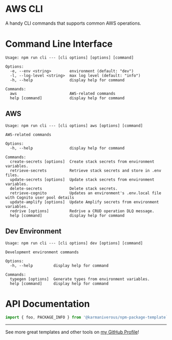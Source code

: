 # AWS CLI

A handy CLI commands that supports common AWS operations.

# Command Line Interface

```text
Usage: npm run cli --- [cli options] [options] [command]

Options:
  -e, --env <string>        environment (default: "dev")
  -l, --log-level <string>  max log level (default: "info")
  -h, --help                display help for command

Commands:
  aws                       AWS-related commands
  help [command]            display help for command
```

## AWS

```text
Usage: npm run cli --- [cli options] aws [options] [command]

AWS-related commands

Options:
  -h, --help                display help for command

Commands:
  create-secrets [options]  Create stack secrets from environment variables.
  retrieve-secrets          Retrieve stack secrets and store in .env files.
  update-secrets [options]  Update stack secrets from environment variables.
  delete-secrets            Delete stack secrets.
  retrieve-cognito          Updates an environment's .env.local file with Cognito user pool details
  update-amplify [options]  Update Amplify secrets from environment variables.
  redrive [options]         Redrive a CRUD operation DLQ message.
  help [command]            display help for command
```

## Dev Environment

```text
Usage: npm run cli --- [cli options] dev [options] [command]

Development environment commands

Options:
  -h, --help         display help for command

Commands:
  typegen [options]  Generate types from environment variables.
  help [command]     display help for command
```

# API Documentation

```js
import { foo, PACKAGE_INFO } from '@karmaniverous/npm-package-template`;
```


---

See more great templates and other tools on
[my GitHub Profile](https://github.com/karmaniverous)!
